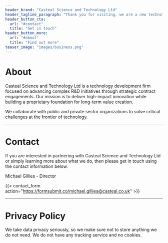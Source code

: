 ```yaml
---
header_brand: "Casteal Science and Technology Ltd"
header_tagline_paragraph: "Thank you for visiting, we are a new technology business currently focused on developing our first projects behind the scenes. While our website isn't quite ready yet, we look forward to sharing more with you soon."
header_button_cta:
  url: "#contact"
  title: "Get in touch"
header_button_more:
  url: "#about"
  title: "Find out more"
teaser_image: "images/business.png"
---
```


# About

Casteal Science and Technology Ltd is a technology development firm focused on advancing complex R&D initiatives through strategic contract engagements. Our mission is to deliver high-impact innovation while building a proprietary foundation for long-term value creation.

We collaborate with public and private sector organizations to solve critical challenges at the frontier of technology.

---
# Contact
If you are interested in partnering with Casteal Science and Technology Ltd or simply learning more about what we do, then please get in touch using the contact information below.

Michael Gillies - Director

{{< contact_form action="https://formsubmit.co/michael.gillies@casteal.co.uk" >}}

---

# Privacy Policy

We take data privacy seriously, so we make sure not to store anything we do not need. We do not have any tracking service and no cookies.
